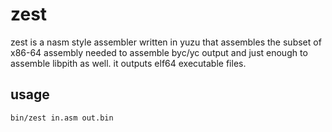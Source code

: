 # zest

zest is a nasm style assembler written in yuzu that assembles the subset of x86-64 assembly needed to assemble
byc/yc output and just enough to assemble libpith as well. it outputs elf64 executable files.

## usage

	bin/zest in.asm out.bin
